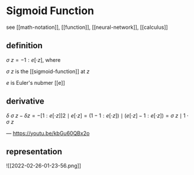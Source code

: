 # Sigmoid Function

see [[math-notation]], [[function]], [[neural-network]], [[calculus]]

## definition

$\sigma\ z = -1 : e[\cdot z]$, where

$\sigma\ z$ is the [[sigmoid-function]] at $z$

$e$ is Euler's nubmer [[e]]

## derivative

$\delta\ \sigma\ z - \delta z = -[1 : e[\cdot z]]2 \mid e[\cdot z] = (1 - 1 : e[\cdot z]) \mid (e[\cdot z] - 1 : e[\cdot z]) = \sigma\ z \mid 1 \cdot \sigma\ z$

&mdash; <https://youtu.be/kbGu60QBx2o>

## representation

![[2022-02-26-01-23-56.png]]
